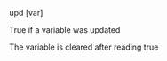 <span style='color:var(--vscode-symbolIcon-methodForeground);'>upd</span> [<span style='color:var(--vscode-symbolIcon-variableForeground);'>var</span>]

True if a variable was updated

The variable is cleared after reading true
